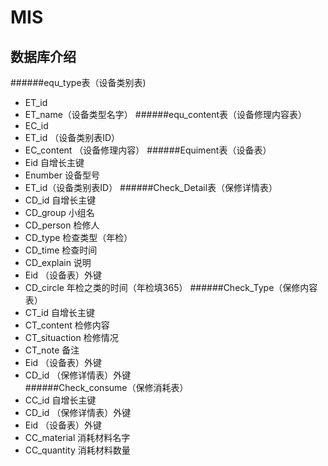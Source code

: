 # MIS

数据库介绍
------- 
######equ_type表（设备类别表)
 * ET_id
 * ET_name（设备类型名字）
######equ_content表（设备修理内容表）
 * EC_id
 * ET_id  （设备类别表ID）
 * EC_content （设备修理内容）
######Equiment表（设备表）
* Eid  自增长主键
* Enumber 设备型号
* ET_id（设备类别表ID）
######Check_Detail表（保修详情表）
* CD_id  自增长主键
* CD_group 小组名
* CD_person 检修人
* CD_type  检查类型（年检）
* CD_time  检查时间
* CD_explain 说明
* Eid			（设备表）外键
* CD_circle		年检之类的时间（年检填365）
######Check_Type（保修内容表）
* CT_id   		自增长主键
* CT_content	检修内容
* CT_situaction  检修情况
* CT_note  备注
* Eid		（设备表）外键
* CD_id		 （保修详情表）外键	
######Check_consume（保修消耗表）
* CC_id  		自增长主键
* CD_id			（保修详情表）外键
* Eid			（设备表）外键
* CC_material	 消耗材料名字
* CC_quantity	 消耗材料数量

